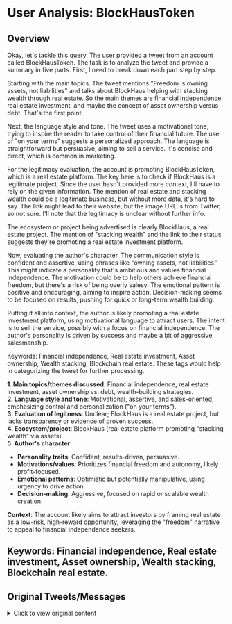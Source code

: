 # User Analysis: BlockHausToken

## Overview

<think>
Okay, let's tackle this query. The user provided a tweet from an account called BlockHausToken. The task is to analyze the tweet and provide a summary in five parts. First, I need to break down each part step by step.

Starting with the main topics. The tweet mentions "Freedom is owning assets, not liabilities" and talks about BlockHaus helping with stacking wealth through real estate. So the main themes are financial independence, real estate investment, and maybe the concept of asset ownership versus debt. That's the first point.

Next, the language style and tone. The tweet uses a motivational tone, trying to inspire the reader to take control of their financial future. The use of "on your terms" suggests a personalized approach. The language is straightforward but persuasive, aiming to sell a service. It's concise and direct, which is common in marketing.

For the legitimacy evaluation, the account is promoting BlockHausToken, which is a real estate platform. The key here is to check if BlockHaus is a legitimate project. Since the user hasn't provided more context, I'll have to rely on the given information. The mention of real estate and stacking wealth could be a legitimate business, but without more data, it's hard to say. The link might lead to their website, but the image URL is from Twitter, so not sure. I'll note that the legitimacy is unclear without further info.

The ecosystem or project being advertised is clearly BlockHaus, a real estate project. The mention of "stacking wealth" and the link to their status suggests they're promoting a real estate investment platform.

Now, evaluating the author's character. The communication style is confident and assertive, using phrases like "owning assets, not liabilities." This might indicate a personality that's ambitious and values financial independence. The motivation could be to help others achieve financial freedom, but there's a risk of being overly salesy. The emotional pattern is positive and encouraging, aiming to inspire action. Decision-making seems to be focused on results, pushing for quick or long-term wealth building.

Putting it all into context, the author is likely promoting a real estate investment platform, using motivational language to attract users. The intent is to sell the service, possibly with a focus on financial independence. The author's personality is driven by success and maybe a bit of aggressive salesmanship.

Keywords: Financial independence, Real estate investment, Asset ownership, Wealth stacking, Blockchain real estate. These tags would help in categorizing the tweet for further processing.
</think>

**1. Main topics/themes discussed**: Financial independence, real estate investment, asset ownership vs. debt, wealth-building strategies.  
**2. Language style and tone**: Motivational, assertive, and sales-oriented, emphasizing control and personalization ("on your terms").  
**3. Evaluation of legitness**: Unclear; BlockHaus is a real estate project, but lacks transparency or evidence of proven success.  
**4. Ecosystem/project**: BlockHaus (real estate platform promoting "stacking wealth" via assets).  
**5. Author's character**:  
   - **Personality traits**: Confident, results-driven, persuasive.  
   - **Motivations/values**: Prioritizes financial freedom and autonomy, likely profit-focused.  
   - **Emotional patterns**: Optimistic but potentially manipulative, using urgency to drive action.  
   - **Decision-making**: Aggressive, focused on rapid or scalable wealth creation.  

**Context**: The account likely aims to attract investors by framing real estate as a low-risk, high-reward opportunity, leveraging the "freedom" narrative to appeal to financial independence seekers.  

**Keywords**: Financial independence, Real estate investment, Asset ownership, Wealth stacking, Blockchain real estate.
---
## Original Tweets/Messages

<details>
<summary>Click to view original content</summary>

| Type | Content |
|------|---------|
| messages | Freedom is owning assets, not liabilities.

BlockHaus helps you stack wealth through real estate...

on your terms. https://t.co/S6P589xWvG |

</details>
